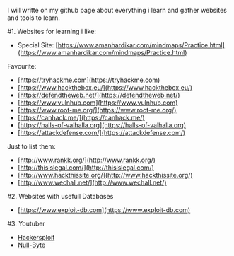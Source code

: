 
I will writte on my github page about everything i learn and gather websites and tools to learn.

#1. Websites for learning i like:

-   Special Site: [https://www.amanhardikar.com/mindmaps/Practice.html](https://www.amanhardikar.com/mindmaps/Practice.html)

Favourite:

-  [https://tryhackme.com](https://tryhackme.com)
-  [https://www.hackthebox.eu/](https://www.hackthebox.eu/)
-  [https://defendtheweb.net/](https://defendtheweb.net/)
-  [https://www.vulnhub.com](https://www.vulnhub.com)
-  [https://www.root-me.org/](https://www.root-me.org/)
-  [https://canhack.me/](https://canhack.me/)
-  [https://halls-of-valhalla.org](https://halls-of-valhalla.org)
-  [https://attackdefense.com/](https://attackdefense.com/)

Just to list them:

- [http://www.rankk.org/](http://www.rankk.org/)
- [http://thisislegal.com/](http://thisislegal.com/)
- [http://www.hackthissite.org/](http://www.hackthissite.org/)
- [http://www.wechall.net/](http://www.wechall.net/)

#2. Websites with usefull Databases

- [https://www.exploit-db.com](https://www.exploit-db.com)

#3. Youtuber

- [Hackersploit](https://www.youtube.com/channel/UC0ZTPkdxlAKf-V33tqXwi3Q/featured)
- [Null-Byte](https://www.youtube.com/channel/UCgTNupxATBfWmfehv21ym-g)